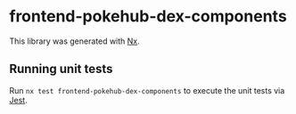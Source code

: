 # frontend-pokehub-dex-components

This library was generated with [Nx](https://nx.dev).

## Running unit tests

Run `nx test frontend-pokehub-dex-components` to execute the unit tests via [Jest](https://jestjs.io).
